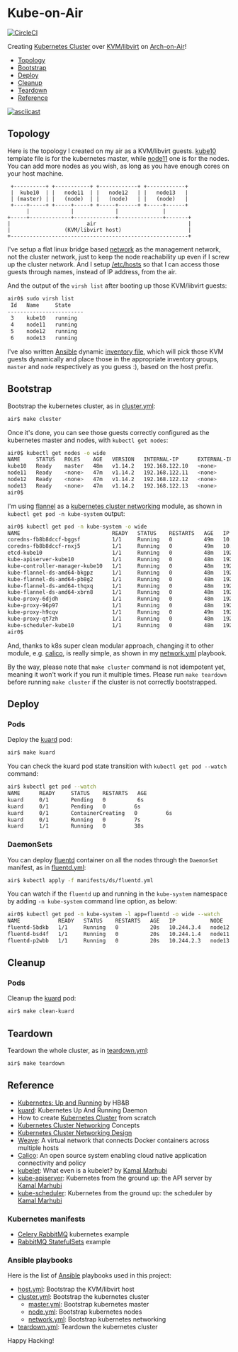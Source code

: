 # Kube-on-Air

[![CircleCI]](https://circleci.com/gh/keinohguchi/workflows/kube-on-air)

[CircleCI]: https://circleci.com/gh/keinohguchi/kube-on-air.svg?style=svg

Creating [Kubernetes Cluster] over [KVM/libvirt] on [Arch-on-Air]!

- [Topology](#topology)
- [Bootstrap](#bootstrap)
- [Deploy](#deploy)
- [Cleanup](#cleanup)
- [Teardown](#teardown)
- [Reference](#reference)

[![asciicast]](https://asciinema.org/a/146661)

[KVM/libvirt]: https://libvirt.org/drvqemu.html
[Arch-on-Air]: https://github.com/keinohguchi/arch-on-air/blob/master/README.md
[asciicast]: https://asciinema.org/a/146661.png

## Topology

Here is the topology I created on my air as a KVM/libvirt guests.
[kube10] template file is for the kubernetes master, while [node11]
one is for the nodes.  You can add more nodes as you wish, as long
as you have enough cores on your host machine.

[kube10]: templates/etc/libvirt/qemu/kube.xml.j2
[node11]: templates/etc/libvirt/qemu/node.xml.j2

```
 +----------+ +-----------+ +------------+ +------------+
 |  kube10  | |   node11  | |   node12   | |   node13   |
 | (master) | |   (node)  | |   (node)   | |   (node)   |
 +----+-----+ +-----+-----+ +-----+------+ +-----+------+
      |             |             |              |
+-----+-------------+-------------+--------------+-------+
|                        air                             |
|                 (KVM/libvirt host)                     |
+--------------------------------------------------------+
```

I've setup a flat linux bridge based [network] as the management
network, not the cluster network, just to keep the node reachability
up even if I screw up the cluster network.  And I setup [/etc/hosts]
so that I can access those guests through names, instead of IP address,
from the air.

[network]: files/etc/libvirt/qemu/network/default.xml
[/etc/hosts]: files/etc/hosts

And the output of the `virsh list` after booting up those KVM/libvirt
guests:

```sh
air0$ sudo virsh list
 Id   Name     State
------------------------
 3    kube10   running
 4    node11   running
 5    node12   running
 6    node13   running
```

I've also written [Ansible] dynamic [inventory file],
which will pick those KVM guests dynamically and
place those in the appropriate inventory groups,
`master` and `node` respectively as you guess :),
based on the host prefix.

[Ansible]: https://ansible.com
[inventory file]: inventory.py

## Bootstrap

Bootstrap the kubernetes cluster, as in [cluster.yml]:

```sh
air$ make cluster
```

Once it's done, you can see those guests correctly configured
as the kubernetes master and nodes, with `kubectl get nodes`:

```sh
air0$ kubectl get nodes -o wide
NAME     STATUS   ROLES    AGE   VERSION   INTERNAL-IP      EXTERNAL-IP   OS-IMAGE     KERNEL-VERSION       CONTAINER-RUNTIME
kube10   Ready    master   48m   v1.14.2   192.168.122.10   <none>        Arch Linux   5.1.6-arch1-1-ARCH   docker://18.9.6
node11   Ready    <none>   47m   v1.14.2   192.168.122.11   <none>        Arch Linux   5.1.6-arch1-1-ARCH   docker://18.9.6
node12   Ready    <none>   47m   v1.14.2   192.168.122.12   <none>        Arch Linux   5.1.6-arch1-1-ARCH   docker://18.9.6
node13   Ready    <none>   47m   v1.14.2   192.168.122.13   <none>        Arch Linux   5.1.6-arch1-1-ARCH   docker://18.9.6
air0$
```

I'm using [flannel] as a [kubernetes cluster networking] module, as shown in
`kubectl get pod -n kube-system` output:

```sh
air0$ kubectl get pod -n kube-system -o wide
NAME                             READY   STATUS    RESTARTS   AGE   IP               NODE     NOMINATED NODE   READINESS GATES
coredns-fb8b8dccf-bggsf          1/1     Running   0          49m   10.244.2.2       node13   <none>           <none>
coredns-fb8b8dccf-rnxj5          1/1     Running   0          49m   10.244.3.3       node12   <none>           <none>
etcd-kube10                      1/1     Running   0          48m   192.168.122.10   kube10   <none>           <none>
kube-apiserver-kube10            1/1     Running   0          48m   192.168.122.10   kube10   <none>           <none>
kube-controller-manager-kube10   1/1     Running   0          48m   192.168.122.10   kube10   <none>           <none>
kube-flannel-ds-amd64-bkgpz      1/1     Running   0          48m   192.168.122.13   node13   <none>           <none>
kube-flannel-ds-amd64-pb8g2      1/1     Running   0          48m   192.168.122.12   node12   <none>           <none>
kube-flannel-ds-amd64-thqxq      1/1     Running   0          48m   192.168.122.11   node11   <none>           <none>
kube-flannel-ds-amd64-xbrn8      1/1     Running   0          48m   192.168.122.10   kube10   <none>           <none>
kube-proxy-6djdh                 1/1     Running   0          48m   192.168.122.13   node13   <none>           <none>
kube-proxy-96p97                 1/1     Running   0          48m   192.168.122.12   node12   <none>           <none>
kube-proxy-h9cqv                 1/1     Running   0          49m   192.168.122.10   kube10   <none>           <none>
kube-proxy-qt7zh                 1/1     Running   0          48m   192.168.122.11   node11   <none>           <none>
kube-scheduler-kube10            1/1     Running   0          48m   192.168.122.10   kube10   <none>           <none>
air0$
```

And, thanks to k8s super clean modular approach, changing it to other
module, e.g. [calico], is really simple, as shown in my [network.yml] playbook.

By the way, please note that `make cluster` command is not idempotent yet,
meaning it won't work if you run it multiple times.  Please run `make teardown`
before running `make cluster` if the cluster is not correctly bootstrapped.

## Deploy

### Pods

Deploy the [kuard] pod:

```sh
air$ make kuard
```

You can check the kuard pod state transition with `kubectl get pod --watch` command:

```sh
air$ kubectl get pod --watch
NAME      READY     STATUS    RESTARTS   AGE
kuard     0/1       Pending   0          6s
kuard     0/1       Pending   0         6s
kuard     0/1       ContainerCreating   0         6s
kuard     0/1       Running   0         7s
kuard     1/1       Running   0         38s
```

### DaemonSets

You can deploy [fluentd] container on all the nodes through the `DaemonSet` manifest, as in [fluentd.yml]:

```sh
air$ kubectl apply -f manifests/ds/fluentd.yml
```

You can watch if the `fluentd` up and running in the `kube-system` namespace
by adding `-n kube-system` command line option, as below:

```sh
air0$ kubectl get pod -n kube-system -l app=fluentd -o wide --watch
NAME            READY   STATUS    RESTARTS   AGE   IP           NODE     NOMINATED NODE   READINESS GATES
fluentd-5bdkb   1/1     Running   0          20s   10.244.3.4   node12   <none>           <none>
fluentd-bsd4f   1/1     Running   0          20s   10.244.1.4   node11   <none>           <none>
fluentd-p2wbb   1/1     Running   0          20s   10.244.2.3   node13   <none>           <none>
```

## Cleanup

### Pods

Cleanup the [kuard] pod:

```sh
air$ make clean-kuard
```

## Teardown

Teardown the whole cluster, as in [teardown.yml]:

```sh
air$ make teardown
```

## Reference

- [Kubernetes: Up and Running] by HB&B
- [kuard]: Kubernetes Up And Running Daemon
- How to create [Kubernetes Cluster] from scratch
- [Kubernetes Cluster Networking] Concepts
- [Kubernetes Cluster Networking Design]
- [Weave]: A virtual network that connects Docker containers across multiple hosts
- [Calico]: An open source system enabling cloud native application connectivity and policy
- [kubelet]: What even is a kubelet? by [Kamal Marhubi]
- [kube-apiserver]: Kubernetes from the ground up: the API server by [Kamal Marhubi]
- [kube-scheduler]: Kubernetes from the ground up: the scheduler by [Kamal Marhubi]

[kubernetes: up and running]: http://shop.oreilly.com/product/0636920043874.do
[kubernetes cluster]: https://kubernetes.io/docs/getting-started-guides/scratch/
[kubernetes cluster networking]: https://kubernetes.io/docs/concepts/cluster-administration/networking/
[kubernetes cluster networking design]: https://git.k8s.io/community/contributors/design-proposals/network/networking.md
[kuard]: https://github.com/kubernetes-up-and-running/kuard/blob/master/README.md
[flannel]: https://coreos.com/flannel/docs/latest/
[weave]: https://github.com/weaveworks/weave/blob/master/README.md
[calico]: https://github.com/projectcalico/calico/blob/master/README.md
[fluentd]: https://www.fluentd.org/
[Kamal Marhubi]: http://kamalmarhubi.com/
[kubelet]: http://kamalmarhubi.com/blog/2015/08/27/what-even-is-a-kubelet/
[kube-apiserver]: http://kamalmarhubi.com/blog/2015/09/06/kubernetes-from-the-ground-up-the-api-server/
[kube-scheduler]: http://kamalmarhubi.com/blog/2015/11/17/kubernetes-from-the-ground-up-the-scheduler/

### Kubernetes manifests

- [Celery RabbitMQ] kubernetes example
- [RabbitMQ StatefulSets] example

[fluentd.yml]: manifests/ds/fluentd.yml
[celery rabbitmq]: https://github.com/kubernetes/kubernetes/tree/release-1.3/examples/celery-rabbitmq/README.md
[rabbitmq statefulsets]: https://wesmorgan.svbtle.com/rabbitmq-cluster-on-kubernetes-with-statefulsets

### Ansible playbooks

Here is the list of [Ansible] playbooks used in this project:

- [host.yml]: Bootstrap the KVM/libvirt host
- [cluster.yml]: Bootstrap the kubernetes cluster
  - [master.yml]: Bootstrap kubernetes master
  - [node.yml]: Bootstrap kubernetes nodes
  - [network.yml]: Bootstrap kubernetes networking
- [teardown.yml]: Teardown the kubernetes cluster

[host.yml]: host.yml
[guest.yml]: guest.yml
[cluster.yml]: cluster.yml
[master.yml]: master.yml
[node.yml]: node.yml
[network.yml]: network.yml
[teardown.yml]: teardown.yml

Happy Hacking!
